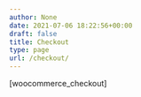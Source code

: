 ```yaml
---
author: None
date: 2021-07-06 18:22:56+00:00
draft: false
title: Checkout
type: page
url: /checkout/
---
```


[woocommerce_checkout]
